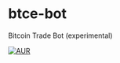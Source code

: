 # btce-bot
Bitcoin Trade Bot (experimental)


[![AUR](https://img.shields.io/aur/license/yaourt.svg)]()
